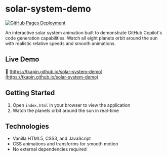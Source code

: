 # solar-system-demo

[![GitHub Pages Deployment](https://github.com/tkapin/solar-system-demo/actions/workflows/pages/pages-build-deployment/badge.svg)](https://github.com/tkapin/solar-system-demo/actions/workflows/pages/pages-build-deployment)

An interactive solar system animation built to demonstrate GitHub Copilot's code generation capabilities. Watch all eight planets orbit around the sun with realistic relative speeds and smooth animations.

## Live Demo
🚀 [https://tkapin.github.io/solar-system-demo](https://tkapin.github.io/solar-system-demo)

## Getting Started
1. Open `index.html` in your browser to view the application
2. Watch the planets orbit around the sun in real-time

## Technologies
- Vanilla HTML5, CSS3, and JavaScript
- CSS animations and transforms for smooth motion
- No external dependencies required

